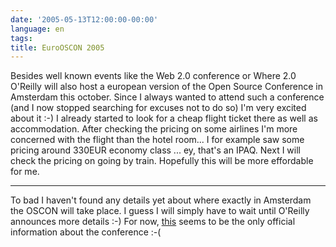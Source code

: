 ```yaml
---
date: '2005-05-13T12:00:00-00:00'
language: en
tags:
title: EuroOSCON 2005
---
```



Besides well known events like the Web 2.0 conference or Where 2.0 O'Reilly will also host a european version of the Open Source Conference in Amsterdam this october. Since I always wanted to attend such a conference (and I now stopped searching for excuses not to do so) I'm very excited about it :-) I already started to look for a cheap flight ticket there as well as accommodation. After checking the pricing on some airlines I'm more concerned with the flight than the hotel room... I for example saw some pricing around 330EUR economy class ... ey, that's an IPAQ. Next I will check the pricing on going by train. Hopefully this will be more effordable for me.

-------------------------------



To bad I haven't found any details yet about where exactly in Amsterdam the OSCON will take place. I guess I will simply have to wait until O'Reilly announces more details :-) For now, <a href="http://conferences.oreillynet.com/cs/eurooscon/create/e_sess">this</a> seems to be the only official information about the conference :-(